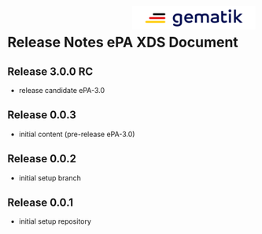 <img align="right" width="250" height="47" src="images/Gematik_Logo_Flag_With_Background.png"/> <br/>    
 
# Release Notes ePA XDS Document
## Release 3.0.0 RC
- release candidate ePA-3.0
## Release 0.0.3
- initial content (pre-release ePA-3.0)
## Release 0.0.2
- initial setup branch
## Release 0.0.1
- initial setup repository
